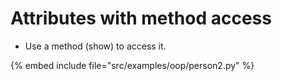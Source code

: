 # Attributes with method access

* Use a method (show) to access it.

{% embed include file="src/examples/oop/person2.py" %}



